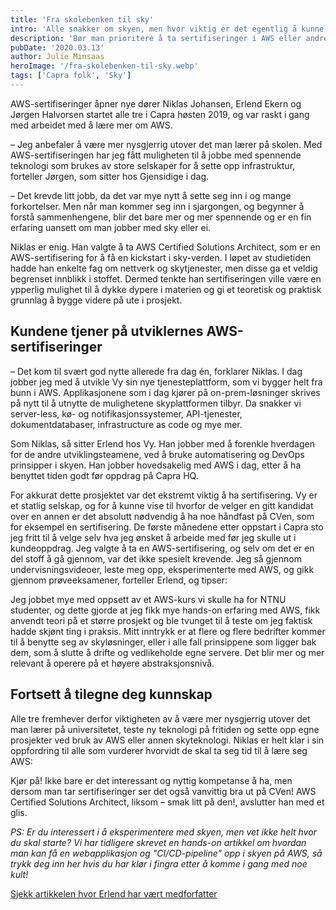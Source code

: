 ```yaml
---
title: 'Fra skolebenken til sky'
intro: 'Alle snakker om skyen, men hvor viktig er det egentlig å kunne det? Hva er greia med sertifiseringer? Og bør man prioritere å ta sertifiseringer i AWS eller andre skyteknologier, sånn oppi alt annet man må lære seg i ny jobb?'
description: 'Bør man prioritere å ta sertifiseringer i AWS eller andre skyteknologier, sånn oppi alt annet man må lære seg i ny jobb? Les hva vi mener >>'
pubDate: '2020.03.13'
author: Julie Minsaas
heroImage: '/fra-skolebenken-til-sky.webp'
tags: ['Capra folk', 'Sky']
---
```


AWS-sertifiseringer åpner nye dører
Niklas Johansen, Erlend Ekern og Jørgen Halvorsen startet alle tre i Capra høsten 2019, og var raskt i gang med arbeidet med å lære mer om AWS.

– Jeg anbefaler å være mer nysgjerrig utover det man lærer på skolen. Med AWS-sertifiseringen har jeg fått muligheten til å jobbe med spennende teknologi som brukes av store selskaper for å sette opp infrastruktur, forteller Jørgen, som sitter hos Gjensidige i dag.

– Det krevde litt jobb, da det var mye nytt å sette seg inn i og mange forkortelser. Men når man kommer seg inn i sjargongen, og begynner å forstå sammenhengene, blir det bare mer og mer spennende og er en fin erfaring uansett om man jobber med sky eller ei.

Niklas er enig. Han valgte å ta AWS Certified Solutions Architect, som er en AWS-sertifisering for å få en kickstart i sky-verden. I løpet av studietiden hadde han enkelte fag om nettverk og skytjenester, men disse ga et veldig begrenset innblikk i stoffet. Dermed tenkte han sertifiseringen ville være en ypperlig mulighet til å dykke dypere i materien og gi et teoretisk og praktisk grunnlag å bygge videre på ute i prosjekt.

## Kundene tjener på utviklernes AWS-sertifiseringer

– Det kom til svært god nytte allerede fra dag én, forklarer Niklas. I dag jobber jeg med å utvikle Vy sin nye tjenesteplattform, som vi bygger helt fra bunn i AWS. Applikasjonene som i dag kjører på on-prem-løsninger skrives på nytt til å utnytte de mulighetene skyplattformen tilbyr. Da snakker vi server-less, kø- og notifikasjonssystemer, API-tjenester, dokumentdatabaser, infrastructure as code og mye mer.

Som Niklas, så sitter Erlend hos Vy. Han jobber med å forenkle hverdagen for de andre utviklingsteamene, ved å bruke automatisering og DevOps prinsipper i skyen. Han jobber hovedsakelig med AWS i dag, etter å ha benyttet tiden godt før oppdrag på Capra HQ.

For akkurat dette prosjektet var det ekstremt viktig å ha sertifisering. Vy er et statlig selskap, og for å kunne vise til hvorfor de velger en gitt kandidat over en annen er det absolutt nødvendig å ha noe håndfast på CVen, som for eksempel en sertifisering. De første månedene etter oppstart i Capra sto jeg fritt til å velge selv hva jeg ønsket å arbeide med før jeg skulle ut i kundeoppdrag. Jeg valgte å ta en AWS-sertifisering, og selv om det er en del stoff å gå gjennom, var det ikke spesielt krevende. Jeg så gjennom undervisningsvideoer, leste meg opp, eksperimenterte med AWS, og gikk gjennom prøveeksamener, forteller Erlend, og tipser:

Jeg jobbet mye med oppsett av et AWS-kurs vi skulle ha for NTNU studenter, og dette gjorde at jeg fikk mye hands-on erfaring med AWS, fikk anvendt teori på et større prosjekt og ble tvunget til å teste om jeg faktisk hadde skjønt ting i praksis. Mitt inntrykk er at flere og flere bedrifter kommer til å benytte seg av skyløsninger, eller i alle fall prinsippene som ligger bak dem, som å slutte å drifte og vedlikeholde egne servere. Det blir mer og mer relevant å operere på et høyere abstraksjonsnivå.

## Fortsett å tilegne deg kunnskap

Alle tre fremhever derfor viktigheten av å være mer nysgjerrig utover det man lærer på universitetet, teste ny teknologi på fritiden og sette opp egne prosjekter ved bruk av AWS eller annen skyteknologi. Niklas er helt klar i sin oppfordring til alle som vurderer hvorvidt de skal ta seg tid til å lære seg AWS:

Kjør på! Ikke bare er det interessant og nyttig kompetanse å ha, men dersom man tar sertifiseringer ser det også vanvittig bra ut på CVen! AWS Certified Solutions Architect, liksom – smak litt på den!, avslutter han med et glis.


*PS: Er du interessert i å eksperimentere med skyen, men vet ikke helt hvor du skal starte? Vi har tidligere skrevet en hands-on artikkel om hvordan man kan få en webapplikasjon og "CI/CD-pipeline" opp i skyen på AWS, så trykk deg inn her hvis du har klør i fingra etter å komme i gang med noe kult!*

[Sjekk artikkelen hvor Erlend har vært medforfatter](/webapplikasjon-pluss-ci-cd-er-lik-hjerte)